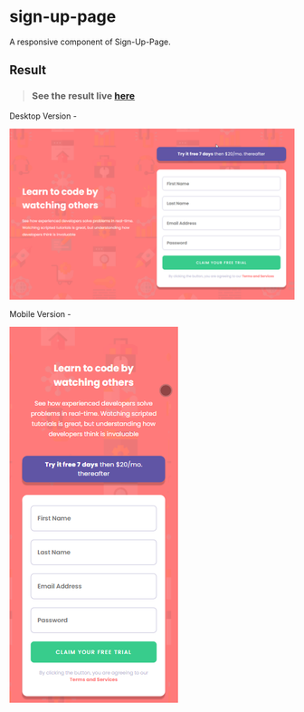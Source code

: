 # sign-up-page

A responsive component of Sign-Up-Page.

## Result

> ### See the result live [here](https://sign-up-page-lusk1nha.vercel.app/)

Desktop Version -

[![vercel.com](./public/assets/github-image-desktop.png)](https://sign-up-page-lusk1nha.vercel.app/)

Mobile Version -

[![vercel.com](./public/assets/github-image-mobile.png)](https://sign-up-page-lusk1nha.vercel.app/)
